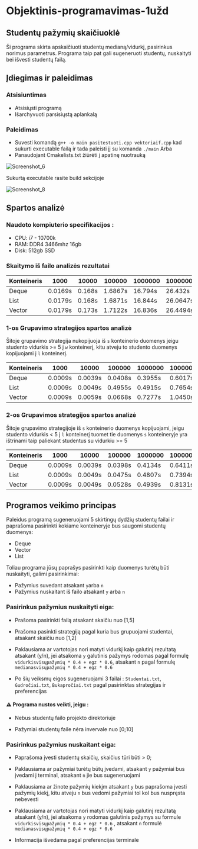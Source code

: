 # Objektinis-programavimas-1užd
## Studentų pažymių skaičiuoklė
Ši programa skirta apskaičiuoti studentų medianą/vidurkį, pasirinkus norimus parametrus. Programa taip pat gali sugeneruoti studentų, nuskaityti bei išvesti studentų failą.
## Įdiegimas ir paleidimas
### Atsisiuntimas
* Atsisiųsti programą
* Išarchyvuoti parsisiųstą aplankalą

### Paleidimas
* Suvesti komandą `g++ -o main pasitestuoti.cpp vektoriaif.cpp` kad sukurti executable failą ir tada paleisti jį su komanda `./main`
Arba
* Panaudojant Cmakelists.txt žiūrėti į apatinę nuotrauką

![Screenshot_6](https://user-images.githubusercontent.com/74875916/232324225-457d1a6a-3800-409d-91aa-215ef36be126.png)

Sukurtą executable rasite build sekcijoje

![Screenshot_8](https://user-images.githubusercontent.com/74875916/232324703-8389bfd0-91b0-433f-a986-375972a086e3.png)

## Spartos analizė
### Naudoto kompiuterio specifikacijos :
* CPU: i7 - 10700k
* RAM: DDR4 3466mhz 16gb
* Disk: 512gb SSD
### Skaitymo iš failo analizės rezultatai

|Konteineris| 1000 | 10000 | 100000 | 1000000 | 10000000 |
|-----------|------|-------|--------|---------|----------|
|  Deque    |0.0169s|0.168s| 1.6867s| 16.794s | 26.432s  |
|   List    |0.0179s|0.168s| 1.6871s| 16.844s | 26.0647s |
|  Vector   |0.0179s|0.173s| 1.7122s| 16.836s | 26.4494s |

### 1-os Grupavimo strategijos spartos analizė

Šitoje grupavimo strategija nukopijuoja iš `s` konteinerio  duomenys jeigu studento vidurkis >= 5 į `w` konteinerį, kitu atveju to studento duomenys kopijuojami į `l` konteinerį.

|Konteineris| 1000 | 10000 | 100000 | 1000000 | 10000000 |
|-----------|------|-------|--------|---------|----------|
|  Deque    |0.0009s|0.0039s| 0.0408s| 0.3955s | 0.6017s  |
|   List    |0.0009s|0.0049s| 0.4955s| 0.4915s | 0.7654s |
|  Vector   |0.0009s|0.0059s|0.0668s| 0.7277s | 1.0450s |

### 2-os Grupavimos strategijos spartos analizė

Šitoje grupavimo strategijoje iš `s` konteinerio duomenys kopijuojami, jeigu studento vidurkis < 5 į `l` konteinerį tuomet tie duomenys `s` konteineryje yra ištrinami taip paliekant studentus su vidurkiu >= 5

|Konteineris| 1000 | 10000 | 100000 | 1000000 | 10000000 |
|-----------|------|-------|--------|---------|----------|
|  Deque    |0.0009s|0.0039s| 0.0398s| 0.4134s | 0.6411s  |
|   List    |0.0009s|0.0049s| 0.0475s| 0.4807s | 0.7394s |
|  Vector   |0.0009s|0.0049s|0.0528s| 0.4939s | 0.8131s |

## Programos veikimo principas

Paleidus programą sugeneruojami 5 skirtingų dydžių studentų failai ir paprašoma pasirinkti kokiame konteineryje bus saugomi studentų duomenys:
* Deque
* Vector
* List

Toliau programa jūsų paprašys pasirinkti kaip duomenys turėtų būti nuskaityti, galimi pasirinkimai:
* Pažymius suvedant atsakant `y`arba `n`
* Pažymius nuskaitant iš failo atsakant `y` arba `n`

### Pasirinkus pažymius nuskaityti eiga:
* Prašoma pasirinkti failą atsakant skaičiu nuo [1,5]

* Prašoma pasinkti strategiją pagal kuria bus grupuojami studentai, atsakant skaičiu nuo [1,2]

* Paklausiama ar vartotojas nori matyti vidurkį kaip galutinį rezultatą atsakant (y/n), jei atsakoma `y` galutinis pažymys rodomas pagal formulę `vidurkisvisųpažymių * 0.4 + egz * 0.6`, atsakant `n` pagal formulę `medianasvisųpažymių * 0.4 + egz * 0.6`

* Po šių veiksmų eigos sugeneruojami 3 failai : `Studentai.txt`, `Gudročiai.txt`, `Bukapročiai.txt` pagal pasirinktas strategijas ir preferencijas

#### ⚠️ Programa nustos veikti, jeigu :
* Nebus studentų failo projekto direktoriuje

* Pažymiai studentų faile nėra invervale nuo [0;10]

### Pasirinkus pažymius nuskaitant eiga:
* Paprašoma įvesti studentų skaičių, skaičius tūri būti > 0;

* Paklausiama ar pažymiai turėtų būtų įvedami, atsakant `y` pažymiai bus įvedami į terminal, atsakant `n` jie bus sugeneruojami

* Paklausiama ar žinote pažymių kiekįm atsakant `y` bus paprašoma įvesti pažymių kiekį, kitu atveju `n` bus vedomi pažymiai tol kol bus nuspręsta nebevesti

* Paklausiama ar vartotojas nori matyti vidurkį kaip galutinį rezultatą atsakant (y/n), jei atsakoma `y` rodomas galutinis pažymys su formule `vidurkisvisųpažymių * 0.4 + egz * 0.6` , atsakant `n` formulė `medianasvisųpažymių * 0.4 + egz * 0.6`
* Informacija išvedama pagal preferencijas terminale
